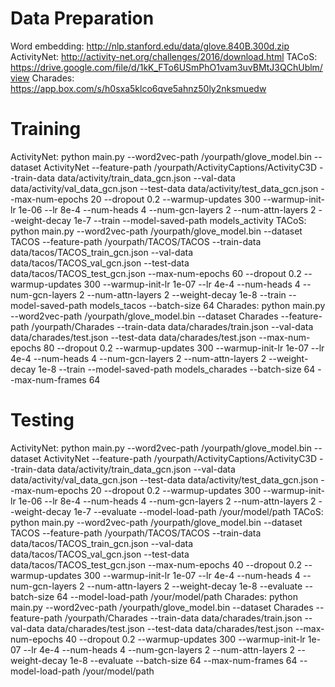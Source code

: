 # Data Preparation
Word embedding: http://nlp.stanford.edu/data/glove.840B.300d.zip
ActivityNet: http://activity-net.org/challenges/2016/download.html
TACoS: https://drive.google.com/file/d/1kK_FTo6USmPhO1vam3uvBMtJ3QChUblm/view
Charades: https://app.box.com/s/h0sxa5klco6qve5ahnz50ly2nksmuedw

# Training
ActivityNet: python main.py --word2vec-path /yourpath/glove_model.bin --dataset ActivityNet --feature-path /yourpath/ActivityCaptions/ActivityC3D --train-data data/activity/train_data_gcn.json --val-data data/activity/val_data_gcn.json --test-data data/activity/test_data_gcn.json --max-num-epochs 20 --dropout 0.2 --warmup-updates 300 --warmup-init-lr 1e-06 --lr 8e-4 --num-heads 4 --num-gcn-layers 2 --num-attn-layers 2 --weight-decay 1e-7 --train --model-saved-path models_activity
TACoS: python main.py --word2vec-path /yourpath/glove_model.bin --dataset TACOS --feature-path /yourpath/TACOS/TACOS --train-data data/tacos/TACOS_train_gcn.json --val-data data/tacos/TACOS_val_gcn.json --test-data data/tacos/TACOS_test_gcn.json --max-num-epochs 60 --dropout 0.2 --warmup-updates 300 --warmup-init-lr 1e-07 --lr 4e-4 --num-heads 4 --num-gcn-layers 2 --num-attn-layers 2 --weight-decay 1e-8 --train --model-saved-path models_tacos --batch-size 64
Charades: python main.py --word2vec-path /yourpath/glove_model.bin --dataset Charades --feature-path /yourpath/Charades --train-data data/charades/train.json --val-data data/charades/test.json --test-data data/charades/test.json --max-num-epochs 80 --dropout 0.2 --warmup-updates 300 --warmup-init-lr 1e-07 --lr 4e-4 --num-heads 4 --num-gcn-layers 2 --num-attn-layers 2 --weight-decay 1e-8 --train --model-saved-path models_charades --batch-size 64 --max-num-frames 64

# Testing
ActivityNet: python main.py --word2vec-path /yourpath/glove_model.bin --dataset ActivityNet --feature-path /yourpath/ActivityCaptions/ActivityC3D --train-data data/activity/train_data_gcn.json --val-data data/activity/val_data_gcn.json --test-data data/activity/test_data_gcn.json --max-num-epochs 20 --dropout 0.2 --warmup-updates 300 --warmup-init-lr 1e-06 --lr 8e-4 --num-heads 4 --num-gcn-layers 2 --num-attn-layers 2 --weight-decay 1e-7 --evaluate --model-load-path /your/model/path
TACoS: python main.py --word2vec-path /yourpath/glove_model.bin --dataset TACOS --feature-path /yourpath/TACOS/TACOS --train-data data/tacos/TACOS_train_gcn.json --val-data data/tacos/TACOS_val_gcn.json --test-data data/tacos/TACOS_test_gcn.json --max-num-epochs 40 --dropout 0.2 --warmup-updates 300 --warmup-init-lr 1e-07 --lr 4e-4 --num-heads 4 --num-gcn-layers 2 --num-attn-layers 2 --weight-decay 1e-8 --evaluate --batch-size 64 --model-load-path /your/model/path
Charades: python main.py --word2vec-path /yourpath/glove_model.bin --dataset Charades --feature-path /yourpath/Charades --train-data data/charades/train.json --val-data data/charades/test.json --test-data data/charades/test.json --max-num-epochs 40 --dropout 0.2 --warmup-updates 300 --warmup-init-lr 1e-07 --lr 4e-4 --num-heads 4 --num-gcn-layers 2 --num-attn-layers 2 --weight-decay 1e-8 --evaluate --batch-size 64 --max-num-frames 64 --model-load-path /your/model/path
